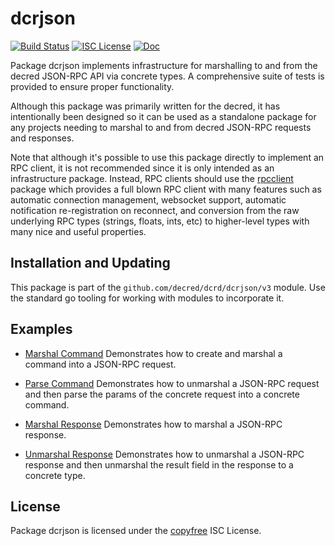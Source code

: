 dcrjson
=======

[![Build Status](https://github.com/decred/dcrd/workflows/Build%20and%20Test/badge.svg)](https://github.com/decred/dcrd/actions)
[![ISC License](https://img.shields.io/badge/license-ISC-blue.svg)](http://copyfree.org)
[![Doc](https://img.shields.io/badge/doc-reference-blue.svg)](https://pkg.go.dev/github.com/decred/dcrd/dcrjson/v3)

Package dcrjson implements infrastructure for marshalling to and from the decred
JSON-RPC API via concrete types.  A comprehensive suite of tests is provided to
ensure proper functionality.

Although this package was primarily written for the decred, it has intentionally
been designed so it can be used as a standalone package for any projects needing
to marshal to and from decred JSON-RPC requests and responses.

Note that although it's possible to use this package directly to implement an
RPC client, it is not recommended since it is only intended as an infrastructure
package.  Instead, RPC clients should use the
[rpcclient](https://github.com/decred/dcrd/tree/master/rpcclient) package which
provides a full blown RPC client with many features such as automatic connection
management, websocket support, automatic notification re-registration on
reconnect, and conversion from the raw underlying RPC types (strings, floats,
ints, etc) to higher-level types with many nice and useful properties.

## Installation and Updating

This package is part of the `github.com/decred/dcrd/dcrjson/v3` module.  Use the
standard go tooling for working with modules to incorporate it.

## Examples

* [Marshal Command](https://pkg.go.dev/github.com/decred/dcrd/dcrjson/v3#example-MarshalCmd)
  Demonstrates how to create and marshal a command into a JSON-RPC request.

* [Parse Command](https://pkg.go.dev/github.com/decred/dcrd/dcrjson/v3#example-ParseParams)
  Demonstrates how to unmarshal a JSON-RPC request and then parse the params
  of the concrete request into a concrete command.

* [Marshal Response](https://pkg.go.dev/github.com/decred/dcrd/dcrjson/v3#example-MarshalResponse)
  Demonstrates how to marshal a JSON-RPC response.

* [Unmarshal Response](https://pkg.go.dev/github.com/decred/dcrd/dcrjson/v3#example-package-UnmarshalResponse)
  Demonstrates how to unmarshal a JSON-RPC response and then unmarshal the
  result field in the response to a concrete type.

## License

Package dcrjson is licensed under the [copyfree](http://copyfree.org) ISC
License.
